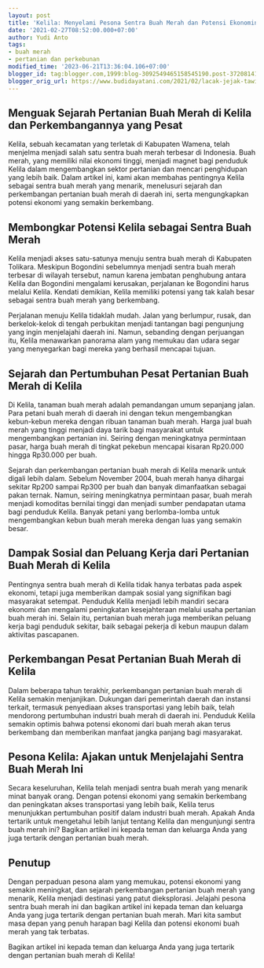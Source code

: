 ```yaml
---
layout: post
title: 'Kelila: Menyelami Pesona Sentra Buah Merah dan Potensi Ekonominya'
date: '2021-02-27T08:52:00.000+07:00'
author: Yudi Anto
tags:
- buah merah
- pertanian dan perkebunan
modified_time: '2023-06-21T13:36:04.106+07:00'
blogger_id: tag:blogger.com,1999:blog-3092549465158545190.post-3720814198568241314
blogger_orig_url: https://www.budidayatani.com/2021/02/lacak-jejak-tawi-di-wamena.html
---
```


<h2>Menguak Sejarah Pertanian Buah Merah di Kelila dan Perkembangannya yang Pesat</h2><p>Kelila, sebuah kecamatan yang terletak di Kabupaten Wamena, telah menjelma menjadi salah satu sentra buah merah terbesar di Indonesia. Buah merah, yang memiliki nilai ekonomi tinggi, menjadi magnet bagi penduduk Kelila dalam mengembangkan sektor pertanian dan mencari penghidupan yang lebih baik. Dalam artikel ini, kami akan membahas pentingnya Kelila sebagai sentra buah merah yang menarik, menelusuri sejarah dan perkembangan pertanian buah merah di daerah ini, serta mengungkapkan potensi ekonomi yang semakin berkembang.</p><h2>Membongkar Potensi Kelila sebagai Sentra Buah Merah</h2><p>Kelila menjadi akses satu-satunya menuju sentra buah merah di Kabupaten Tolikara. Meskipun Bogondini sebelumnya menjadi sentra buah merah terbesar di wilayah tersebut, namun karena jembatan penghubung antara Kelila dan Bogondini mengalami kerusakan, perjalanan ke Bogondini harus melalui Kelila. Kendati demikian, Kelila memiliki potensi yang tak kalah besar sebagai sentra buah merah yang berkembang.</p><p>Perjalanan menuju Kelila tidaklah mudah. Jalan yang berlumpur, rusak, dan berkelok-kelok di tengah perbukitan menjadi tantangan bagi pengunjung yang ingin menjelajahi daerah ini. Namun, sebanding dengan perjuangan itu, Kelila menawarkan panorama alam yang memukau dan udara segar yang menyegarkan bagi mereka yang berhasil mencapai tujuan.</p><h2>Sejarah dan Pertumbuhan Pesat Pertanian Buah Merah di Kelila</h2><p>Di Kelila, tanaman buah merah adalah pemandangan umum sepanjang jalan. Para petani buah merah di daerah ini dengan tekun mengembangkan kebun-kebun mereka dengan ribuan tanaman buah merah. Harga jual buah merah yang tinggi menjadi daya tarik bagi masyarakat untuk mengembangkan pertanian ini. Seiring dengan meningkatnya permintaan pasar, harga buah merah di tingkat pekebun mencapai kisaran Rp20.000 hingga Rp30.000 per buah.</p><p>Sejarah dan perkembangan pertanian buah merah di Kelila menarik untuk digali lebih dalam. Sebelum November 2004, buah merah hanya dihargai sekitar Rp200 sampai Rp300 per buah dan banyak dimanfaatkan sebagai pakan ternak. Namun, seiring meningkatnya permintaan pasar, buah merah menjadi komoditas bernilai tinggi dan menjadi sumber pendapatan utama bagi penduduk Kelila. Banyak petani yang berlomba-lomba untuk mengembangkan kebun buah merah mereka dengan luas yang semakin besar.</p><h2>Dampak Sosial dan Peluang Kerja dari Pertanian Buah Merah di Kelila</h2><p>Pentingnya sentra buah merah di Kelila tidak hanya terbatas pada aspek ekonomi, tetapi juga memberikan dampak sosial yang signifikan bagi masyarakat setempat. Penduduk Kelila menjadi lebih mandiri secara ekonomi dan mengalami peningkatan kesejahteraan melalui usaha pertanian buah merah ini. Selain itu, pertanian buah merah juga memberikan peluang kerja bagi penduduk sekitar, baik sebagai pekerja di kebun maupun dalam aktivitas pascapanen.</p><h2>Perkembangan Pesat Pertanian Buah Merah di Kelila</h2><p>Dalam beberapa tahun terakhir, perkembangan pertanian buah merah di Kelila semakin menjanjikan. Dukungan dari pemerintah daerah dan instansi terkait, termasuk penyediaan akses transportasi yang lebih baik, telah mendorong pertumbuhan industri buah merah di daerah ini. Penduduk Kelila semakin optimis bahwa potensi ekonomi dari buah merah akan terus berkembang dan memberikan manfaat jangka panjang bagi masyarakat.</p><h2>Pesona Kelila: Ajakan untuk Menjelajahi Sentra Buah Merah Ini</h2><p>Secara keseluruhan, Kelila telah menjadi sentra buah merah yang menarik minat banyak orang. Dengan potensi ekonomi yang semakin berkembang dan peningkatan akses transportasi yang lebih baik, Kelila terus menunjukkan pertumbuhan positif dalam industri buah merah. Apakah Anda tertarik untuk mengetahui lebih lanjut tentang Kelila dan mengunjungi sentra buah merah ini? Bagikan artikel ini kepada teman dan keluarga Anda yang juga tertarik dengan pertanian buah merah.</p><h2>Penutup</h2><p>Dengan perpaduan pesona alam yang memukau, potensi ekonomi yang semakin meningkat, dan sejarah perkembangan pertanian buah merah yang menarik, Kelila menjadi destinasi yang patut dieksplorasi. Jelajahi pesona sentra buah merah ini dan bagikan artikel ini kepada teman dan keluarga Anda yang juga tertarik dengan pertanian buah merah. Mari kita sambut masa depan yang penuh harapan bagi Kelila dan potensi ekonomi buah merah yang tak terbatas.</p><p>Bagikan artikel ini kepada teman dan keluarga Anda yang juga tertarik dengan pertanian buah merah di Kelila!</p>